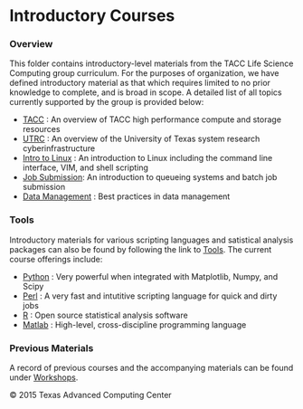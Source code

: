 # Introductory Courses

### Overview

This folder contains introductory-level materials from the TACC Life Science Computing group curriculum. For the purposes of organization, we have defined introductory material as that which requires limited to no prior knowledge to complete, and is broad in scope. A detailed list of all topics currently supported by the group is provided below:

* [TACC](TACC) : An overview of TACC high performance compute and storage resources
* [UTRC](UTRC) : An overview of the University of Texas system research cyberinfrastructure
* [Intro to Linux](IntroToLinux) : An introduction to Linux including the command line interface, VIM, and shell scripting
* [Job Submission](JobSubmission): An introduction to queueing systems and batch job submission
* [Data Management](DataManagement) : Best practices in data management

### Tools

Introductory materials for various scripting languages and satistical analysis packages can also be found by following the link to [Tools](Tools). The current course offerings include:

* [Python](Tools/Python) : Very powerful when integrated with Matplotlib, Numpy, and Scipy
* [Perl](Tools/Perl) : A very fast and intutitive scripting language for quick and dirty jobs
* [R](Tools/R) : Open source statistical analysis software
* [Matlab](Tools/Matlab) : High-level, cross-discipline programming language

### Previous Materials

A record of previous courses and the accompanying materials can be found under [Workshops](../Workshops).

&copy; 2015 Texas Advanced Computing Center
